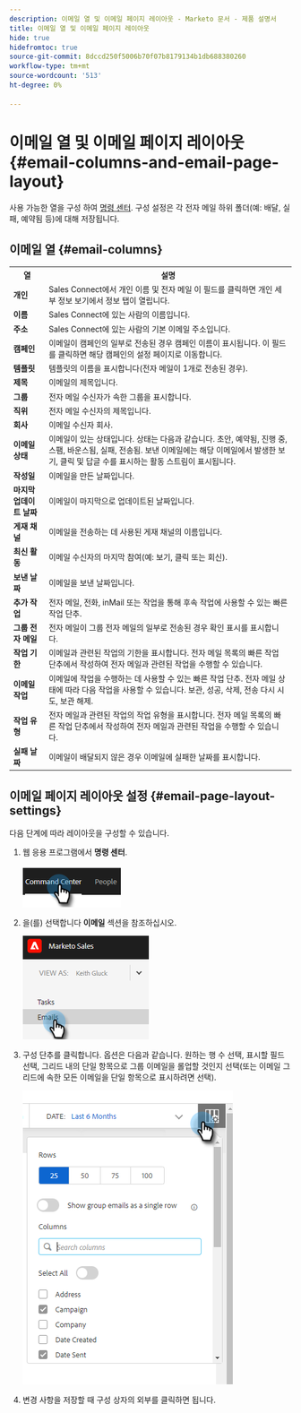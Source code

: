 ```yaml
---
description: 이메일 열 및 이메일 페이지 레이아웃 - Marketo 문서 - 제품 설명서
title: 이메일 열 및 이메일 페이지 레이아웃
hide: true
hidefromtoc: true
source-git-commit: 8dccd250f5006b70f07b8179134b1db688380260
workflow-type: tm+mt
source-wordcount: '513'
ht-degree: 0%

---
```


# 이메일 열 및 이메일 페이지 레이아웃 {#email-columns-and-email-page-layout}

사용 가능한 열을 구성 하여 [명령 센터](/help/marketo/product-docs/marketo-sales-insight/actions/email/command-center/command-center-overview.md). 구성 설정은 각 전자 메일 하위 폴더(예: 배달, 실패, 예약됨 등)에 대해 저장됩니다.

## 이메일 열 {#email-columns}

<table> 
 <colgroup> 
  <col> 
  <col> 
 </colgroup> 
 <tbody> 
  <tr> 
   <th>열</th> 
   <th>설명</th> 
  </tr> 
  <tr> 
   <td><strong>개인</td> 
   <td>Sales Connect에서 개인 이름 및 전자 메일 이 필드를 클릭하면 개인 세부 정보 보기에서 정보 탭이 열립니다.</td> 
  </tr> 
  <tr> 
   <td><strong>이름</td> 
   <td>Sales Connect에 있는 사람의 이름입니다.</td> 
  </tr> 
  <tr> 
   <td><strong>주소</td> 
   <td>Sales Connect에 있는 사람의 기본 이메일 주소입니다.</td> 
  </tr> 
  <tr> 
   <td><strong>캠페인</td> 
   <td>이메일이 캠페인의 일부로 전송된 경우 캠페인 이름이 표시됩니다. 이 필드를 클릭하면 해당 캠페인의 설정 페이지로 이동합니다.</td> 
  </tr> 
  <tr> 
   <td><strong>템플릿</td> 
   <td>템플릿의 이름을 표시합니다(전자 메일이 1개로 전송된 경우).</td> 
  </tr> 
  <tr> 
   <td><strong>제목</td> 
   <td>이메일의 제목입니다.</td> 
  </tr> 
  <tr> 
   <td><strong>그룹</td> 
   <td>전자 메일 수신자가 속한 그룹을 표시합니다.</td> 
  </tr> 
  <tr> 
   <td><strong>직위</td> 
   <td>전자 메일 수신자의 제목입니다.</td> 
  </tr> 
  <tr> 
   <td><strong>회사</td> 
   <td>이메일 수신자 회사.</td> 
  </tr> 
  <tr> 
   <td><strong>이메일 상태</td> 
   <td>이메일이 있는 상태입니다. 상태는 다음과 같습니다. 초안, 예약됨, 진행 중, 스팸, 바운스됨, 실패, 전송됨. 보낸 이메일에는 해당 이메일에서 발생한 보기, 클릭 및 답글 수를 표시하는 활동 스트림이 표시됩니다.</td> 
  </tr> 
  <tr> 
   <td><strong>작성일</td> 
   <td>이메일을 만든 날짜입니다.</td> 
  </tr> 
  <tr> 
   <td><strong>마지막 업데이트 날짜</td> 
   <td>이메일이 마지막으로 업데이트된 날짜입니다.</td> 
  </tr> 
  <tr> 
   <td><strong>게재 채널</td> 
   <td>이메일을 전송하는 데 사용된 게재 채널의 이름입니다.</td> 
  </tr> 
  <tr> 
   <td><strong>최신 활동</td> 
   <td>이메일 수신자의 마지막 참여(예: 보기, 클릭 또는 회신).</td> 
  </tr> 
  <tr> 
   <td><strong>보낸 날짜</td> 
   <td>이메일을 보낸 날짜입니다.</td> 
  </tr> 
  <tr> 
   <td><strong>추가 작업</td> 
   <td>전자 메일, 전화, inMail 또는 작업을 통해 후속 작업에 사용할 수 있는 빠른 작업 단추.</td> 
  </tr> 
  <tr> 
   <td><strong>그룹 전자 메일</td> 
   <td>전자 메일이 그룹 전자 메일의 일부로 전송된 경우 확인 표시를 표시합니다.</td> 
  </tr> 
  <tr> 
   <td><strong>작업 기한</td> 
   <td>이메일과 관련된 작업의 기한을 표시합니다. 전자 메일 목록의 빠른 작업 단추에서 작성하여 전자 메일과 관련된 작업을 수행할 수 있습니다.</td> 
  </tr> 
  <tr> 
   <td><strong>이메일 작업</td> 
   <td>이메일에 작업을 수행하는 데 사용할 수 있는 빠른 작업 단추. 전자 메일 상태에 따라 다음 작업을 사용할 수 있습니다. 보관, 성공, 삭제, 전송 다시 시도, 보관 해제.</td> 
  </tr> 
  <tr> 
   <td><strong>작업 유형</td> 
   <td>전자 메일과 관련된 작업의 작업 유형을 표시합니다. 전자 메일 목록의 빠른 작업 단추에서 작성하여 전자 메일과 관련된 작업을 수행할 수 있습니다.</td> 
  </tr> 
  <tr> 
   <td><strong>실패 날짜</td> 
   <td>이메일이 배달되지 않은 경우 이메일에 실패한 날짜를 표시합니다.</td> 
  </tr> 
 </tbody> 
</table>

## 이메일 페이지 레이아웃 설정 {#email-page-layout-settings}

다음 단계에 따라 레이아웃을 구성할 수 있습니다.

1. 웹 응용 프로그램에서 **명령 센터**.

   ![](assets/email-columns-and-email-page-layout-1.png)

1. 을(를) 선택합니다 **이메일** 섹션을 참조하십시오.

   ![](assets/email-columns-and-email-page-layout-2.png)

1. 구성 단추를 클릭합니다. 옵션은 다음과 같습니다. 원하는 행 수 선택, 표시할 필드 선택, 그리드 내의 단일 항목으로 그룹 이메일을 롤업할 것인지 선택(또는 이메일 그리드에 속한 모든 이메일을 단일 항목으로 표시하려면 선택).

   ![](assets/email-columns-and-email-page-layout-3.png)

1. 변경 사항을 저장할 때 구성 상자의 외부를 클릭하면 됩니다.
